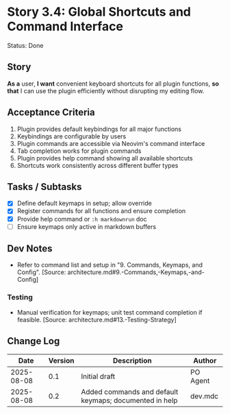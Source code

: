 # Story 3.4: Global Shortcuts and Command Interface

Status: Done

## Story
**As a** user,
**I want** convenient keyboard shortcuts for all plugin functions,
**so that** I can use the plugin efficiently without disrupting my editing flow.

## Acceptance Criteria
1. Plugin provides default keybindings for all major functions
2. Keybindings are configurable by users
3. Plugin commands are accessible via Neovim's command interface
4. Tab completion works for plugin commands
5. Plugin provides help command showing all available shortcuts
6. Shortcuts work consistently across different buffer types

## Tasks / Subtasks
- [x] Define default keymaps in setup; allow override
- [x] Register commands for all functions and ensure completion
- [x] Provide help command or `:h markdownrun` doc
- [ ] Ensure keymaps only active in markdown buffers

## Dev Notes
- Refer to command list and setup in "9. Commands, Keymaps, and Config". [Source: architecture.md#9.-Commands,-Keymaps,-and-Config]

### Testing
- Manual verification for keymaps; unit test command completion if feasible. [Source: architecture.md#13.-Testing-Strategy]

## Change Log
| Date | Version | Description | Author |
|------|---------|-------------|--------|
| 2025-08-08 | 0.1 | Initial draft | PO Agent |
| 2025-08-08 | 0.2 | Added commands and default keymaps; documented in help | dev.mdc |
